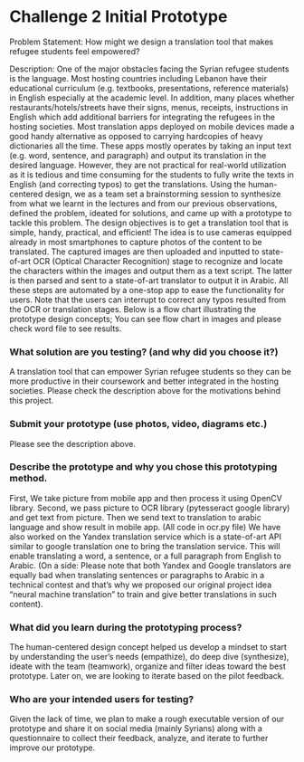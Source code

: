 # Challenge 2 Initial Prototype

Problem Statement:
How might we design a translation tool that makes refugee students feel empowered?

Description:
One of the major obstacles facing the Syrian refugee students is the language. Most hosting countries including Lebanon have their educational curriculum (e.g. textbooks, presentations, reference materials) in English especially at the academic level. In addition, many places whether restaurants/hotels/streets have their signs, menus, receipts, instructions in English which add additional barriers for integrating the refugees in the hosting societies.
Most translation apps deployed on mobile devices made a good handy alternative as opposed to carrying hardcopies of heavy dictionaries all the time. These apps mostly operates by taking an input text (e.g. word, sentence, and paragraph) and output its translation in the desired language. However, they are not practical for real-world utilization as it is tedious and time consuming for the students to fully write the texts in English (and correcting typos) to get the translations.
Using the human-centered design, we as a team set a brainstorming session to synthesize from what we learnt in the lectures and from our previous observations, defined the problem, ideated for solutions, and came up with a prototype to tackle this problem. The design objectives is to get a translation tool that is simple, handy, practical, and efficient! The idea is to use cameras equipped already in most smartphones to capture photos of the content to be translated. The captured images are then uploaded and inputted to state-of-art OCR (Optical Character Recognition) stage to recognize and locate the characters within the images and output them as a text script. The latter is then parsed and sent to a state-of-art translator to output it in Arabic. All these steps are automated by a one-stop app to ease the functionality for users. Note that the users can interrupt to correct any typos resulted from the OCR or translation stages. Below is a flow chart illustrating the prototype design concepts;
You can see flow chart in images and please check word file to see results. 

### What solution are you testing? (and why did you choose it?)

A translation tool that can empower Syrian refugee students so they can be more productive in their coursework and better integrated in the hosting societies. Please check the description above for the motivations behind this project.

### Submit your prototype (use photos, video, diagrams etc.)

Please see the description above.

### Describe the prototype and why you chose this prototyping method. 

First, We take picture from mobile app and then process it using OpenCV library. Second, we pass picture to OCR library (pytesseract google library) and get text from picture. Then we send text to translation to arabic language and show result in mobile app. (All code in ocr.py file)
We have also worked on the Yandex translation service which is a state-of-art API similar to google translation one to bring the translation service. This will enable translating a word, a sentence, or a full paragraph from English to Arabic. (On a side: Please note that both Yandex and Google translators are equally bad when translating sentences or paragraphs to Arabic in a technical contest and that’s why we proposed our original project idea “neural machine translation” to train and give better translations in such content).

### What did you learn during the prototyping process?

The human-centered design concept helped us develop a mindset to start by understanding the user’s needs (empathize), do deep dive (synthesize), ideate with the team (teamwork), organize and filter ideas toward the best prototype. Later on, we are looking to iterate based on the pilot feedback.

### Who are your intended users for testing?

Given the lack of time, we plan to make a rough executable version of our prototype and share it on social media (mainly Syrians) along with a questionnaire to collect their feedback, analyze, and iterate to further improve our prototype.
